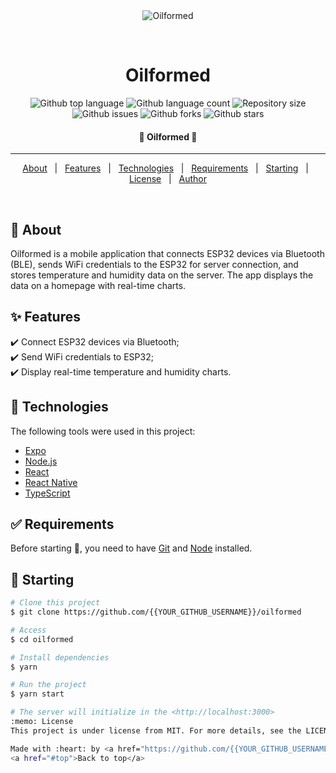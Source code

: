 <div align="center" id="top"> 
  <img src="./.github/app.gif" alt="Oilformed" />

  &#xa0;

  <!-- <a href="https://oilformed.netlify.app">Demo</a> -->
</div>

<h1 align="center">Oilformed</h1>

<p align="center">
  <img alt="Github top language" src="https://img.shields.io/github/languages/top/Piiii31/IOT-DATA-Visualization-Frontend?color=56BEB8">

  <img alt="Github language count" src="https://img.shields.io/github/languages/count/Piiii31/IOT-DATA-Visualization-Frontend?color=56BEB8">

  <img alt="Repository size" src="https://img.shields.io/github/repo-size/Piiii31/IOT-DATA-Visualization-Frontend?color=56BEB8">

  

  <img alt="Github issues" src="https://img.shields.io/github/issues/Piiii31/IOT-DATA-Visualization-Frontend?color=56BEB8" /> 

  <img alt="Github forks" src="https://img.shields.io/github/forks/Piiii31}/IOT-DATA-Visualization-Frontend?color=56BEB8" /> 

   <img alt="Github stars" src="https://img.shields.io/github/stars/Piiii31/IOT-DATA-Visualization-Frontend?color=56BEB8" /> 
</p>

<!-- Status -->

 <h4 align="center"> 
	🚧  Oilformed 🚧
</h4> 

<hr> 

<p align="center">
  <a href="#dart-about">About</a> &#xa0; | &#xa0; 
  <a href="#sparkles-features">Features</a> &#xa0; | &#xa0;
  <a href="#rocket-technologies">Technologies</a> &#xa0; | &#xa0;
  <a href="#white_check_mark-requirements">Requirements</a> &#xa0; | &#xa0;
  <a href="#checkered_flag-starting">Starting</a> &#xa0; | &#xa0;
  <a href="#memo-license">License</a> &#xa0; | &#xa0;
  <a href="https://github.com/{{YOUR_GITHUB_USERNAME}}" target="_blank">Author</a>
</p>

<br>

## :dart: About ##

Oilformed is a mobile application that connects ESP32 devices via Bluetooth (BLE), sends WiFi credentials to the ESP32 for server connection, and stores temperature and humidity data on the server. The app displays the data on a homepage with real-time charts.

## :sparkles: Features ##

:heavy_check_mark: Connect ESP32 devices via Bluetooth;\
:heavy_check_mark: Send WiFi credentials to ESP32;\
:heavy_check_mark: Display real-time temperature and humidity charts.

## :rocket: Technologies ##

The following tools were used in this project:

- [Expo](https://expo.io/)
- [Node.js](https://nodejs.org/en/)
- [React](https://pt-br.reactjs.org/)
- [React Native](https://reactnative.dev/)
- [TypeScript](https://www.typescriptlang.org/)

## :white_check_mark: Requirements ##

Before starting :checkered_flag:, you need to have [Git](https://git-scm.com) and [Node](https://nodejs.org/en/) installed.

## :checkered_flag: Starting ##

```bash
# Clone this project
$ git clone https://github.com/{{YOUR_GITHUB_USERNAME}}/oilformed

# Access
$ cd oilformed

# Install dependencies
$ yarn

# Run the project
$ yarn start

# The server will initialize in the <http://localhost:3000>
:memo: License
This project is under license from MIT. For more details, see the LICENSE file.

Made with :heart: by <a href="https://github.com/{{YOUR_GITHUB_USERNAME}}" target="_blank">{{YOUR_NAME}}</a>
<a href="#top">Back to top</a>
